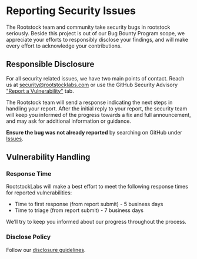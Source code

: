 # Reporting Security Issues

The Rootstock team and community take security bugs in rootstock seriously. Beside this project is out of our Bug Bounty Program scope, we appreciate your efforts to responsibly disclose your findings, and will make every effort to acknowledge your contributions.

## Responsible Disclosure

For all security related issues, we have two main points of contact. Reach us at <security@rootstocklabs.com> or use the GitHub Security Advisory ["Report a Vulnerability"](https://github.com/rsksmart/bridge-state-data-parser/security/advisories/new) tab.

The Rootstock team will send a response indicating the next steps in handling your report. After the initial reply to your report, the security team will keep you informed of the progress towards a fix and full announcement, and may ask for additional information or guidance.

**Ensure the bug was not already reported** by searching on GitHub under [Issues](https://github.com/rsksmart/bridge-state-data-parser/issues).

## Vulnerability Handling

### Response Time

RootstockLabs will make a best effort to meet the following response times for reported vulnerabilities:

-   Time to first response (from report submit) - 5 business days
-   Time to triage (from report submit) - 7 business days

We’ll try to keep you informed about our progress throughout the process.

### Disclose Policy

Follow our [disclosure guidelines](https://www.rootstocklabs.com/bounty-program/).

